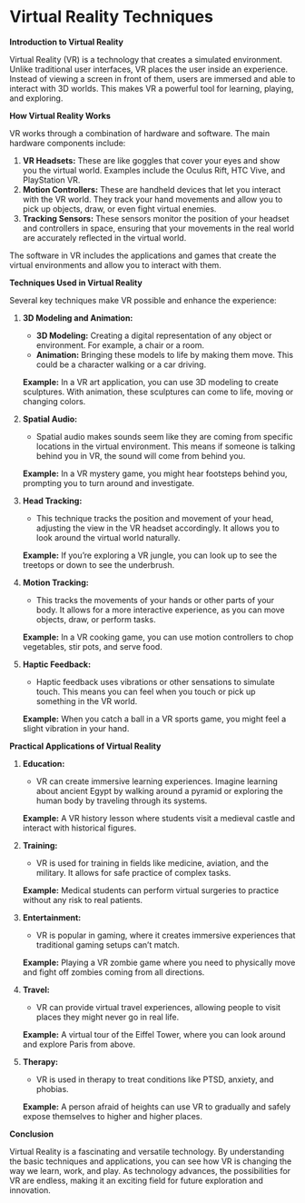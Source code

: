 # Virtual Reality Techniques

**Introduction to Virtual Reality**

Virtual Reality (VR) is a technology that creates a simulated environment. Unlike traditional user interfaces, VR places the user inside an experience. Instead of viewing a screen in front of them, users are immersed and able to interact with 3D worlds. This makes VR a powerful tool for learning, playing, and exploring.

**How Virtual Reality Works**

VR works through a combination of hardware and software. The main hardware components include:

1. **VR Headsets:** These are like goggles that cover your eyes and show you the virtual world. Examples include the Oculus Rift, HTC Vive, and PlayStation VR.
2. **Motion Controllers:** These are handheld devices that let you interact with the VR world. They track your hand movements and allow you to pick up objects, draw, or even fight virtual enemies.
3. **Tracking Sensors:** These sensors monitor the position of your headset and controllers in space, ensuring that your movements in the real world are accurately reflected in the virtual world.

The software in VR includes the applications and games that create the virtual environments and allow you to interact with them. 

**Techniques Used in Virtual Reality**

Several key techniques make VR possible and enhance the experience:

1. **3D Modeling and Animation:**
   - **3D Modeling:** Creating a digital representation of any object or environment. For example, a chair or a room.
   - **Animation:** Bringing these models to life by making them move. This could be a character walking or a car driving.

   **Example:** In a VR art application, you can use 3D modeling to create sculptures. With animation, these sculptures can come to life, moving or changing colors.

2. **Spatial Audio:**
   - Spatial audio makes sounds seem like they are coming from specific locations in the virtual environment. This means if someone is talking behind you in VR, the sound will come from behind you.

   **Example:** In a VR mystery game, you might hear footsteps behind you, prompting you to turn around and investigate.

3. **Head Tracking:**
   - This technique tracks the position and movement of your head, adjusting the view in the VR headset accordingly. It allows you to look around the virtual world naturally.

   **Example:** If you’re exploring a VR jungle, you can look up to see the treetops or down to see the underbrush.

4. **Motion Tracking:**
   - This tracks the movements of your hands or other parts of your body. It allows for a more interactive experience, as you can move objects, draw, or perform tasks.

   **Example:** In a VR cooking game, you can use motion controllers to chop vegetables, stir pots, and serve food.

5. **Haptic Feedback:**
   - Haptic feedback uses vibrations or other sensations to simulate touch. This means you can feel when you touch or pick up something in the VR world.

   **Example:** When you catch a ball in a VR sports game, you might feel a slight vibration in your hand.

**Practical Applications of Virtual Reality**

1. **Education:**
   - VR can create immersive learning experiences. Imagine learning about ancient Egypt by walking around a pyramid or exploring the human body by traveling through its systems.

   **Example:** A VR history lesson where students visit a medieval castle and interact with historical figures.

2. **Training:**
   - VR is used for training in fields like medicine, aviation, and the military. It allows for safe practice of complex tasks.

   **Example:** Medical students can perform virtual surgeries to practice without any risk to real patients.

3. **Entertainment:**
   - VR is popular in gaming, where it creates immersive experiences that traditional gaming setups can’t match.

   **Example:** Playing a VR zombie game where you need to physically move and fight off zombies coming from all directions.

4. **Travel:**
   - VR can provide virtual travel experiences, allowing people to visit places they might never go in real life.

   **Example:** A virtual tour of the Eiffel Tower, where you can look around and explore Paris from above.

5. **Therapy:**
   - VR is used in therapy to treat conditions like PTSD, anxiety, and phobias.

   **Example:** A person afraid of heights can use VR to gradually and safely expose themselves to higher and higher places.

**Conclusion**

Virtual Reality is a fascinating and versatile technology. By understanding the basic techniques and applications, you can see how VR is changing the way we learn, work, and play. As technology advances, the possibilities for VR are endless, making it an exciting field for future exploration and innovation.